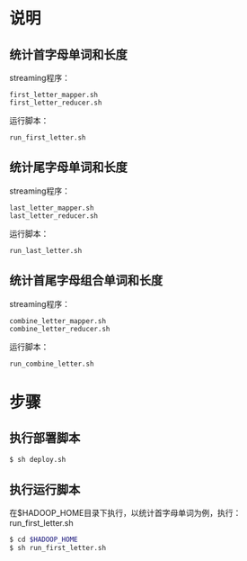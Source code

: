 # 说明

## 统计首字母单词和长度

streaming程序：

```
first_letter_mapper.sh
first_letter_reducer.sh
```

运行脚本：

```
run_first_letter.sh
```

## 统计尾字母单词和长度

streaming程序：

```
last_letter_mapper.sh
last_letter_reducer.sh
```

运行脚本：

```
run_last_letter.sh
```

## 统计首尾字母组合单词和长度

streaming程序：

```
combine_letter_mapper.sh
combine_letter_reducer.sh
```

运行脚本：

```
run_combine_letter.sh
```


# 步骤

## 执行部署脚本

```bash
$ sh deploy.sh
```

## 执行运行脚本

在$HADOOP_HOME目录下执行，以统计首字母单词为例，执行：run_first_letter.sh

```bash
$ cd $HADOOP_HOME
$ sh run_first_letter.sh
```


